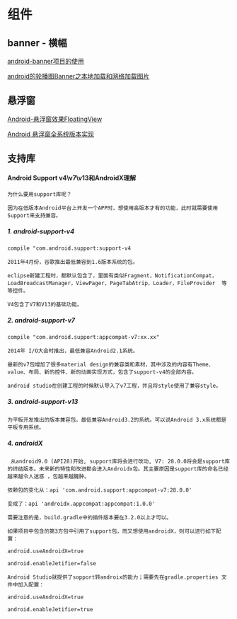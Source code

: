 # 组件

## banner - 横幅

[android-banner项目的使用](https://www.jianshu.com/p/b3d3858b1e59)

[android的轮播图Banner之本地加载和网络加载图片](https://blog.csdn.net/life_s/article/details/80610770)

## 悬浮窗

[Android-悬浮窗效果FloatingView](https://www.jianshu.com/p/579f25ae002b)

[Android 悬浮窗全系统版本实现](https://blog.csdn.net/zhuchenglin830/article/details/81812747)

## 支持库

#### Android Support v4\v7\v13和AndroidX理解

    为什么要用support库呢？
    
    因为在低版本Android平台上开发一个APP时，想使用高版本才有的功能，此时就需要使用Support来支持兼容。

##### 1. android-support-v4 

    compile "com.android.support:support-v4
    
    2011年4月份，谷歌推出最低兼容到1.6版本系统的包。
    
    eclipse新建工程时，都默认包含了，里面有类似Fragment，NotificationCompat，LoadBroadcastManager，ViewPager，PageTabAtrip，Loader，FileProvider  等等控件。
    
    V4包含了V7和V13的基础功能。

##### 2. android-support-v7

    compile "com.android.support:appcompat-v7:xx.xx"
    
    2014年 I/O大会时推出，最低兼容Android2.1系统。
    
    最新的v7包增加了很多material design的兼容类和素材，其中涉及的内容有Theme、value、布局、新的控件、新的动画实现方式，包含了support-v4的全部内容。
    
    android studio在创建工程的时候默认导入了v7工程，并且将style使用了兼容style。

##### 3. android-support-v13
    
    为平板开发推出的版本兼容包，最低兼容Android3.2的系统。可以说Android 3.x系统都是平板专用系统。

##### 4. androidX 

     从android9.0 (API28)开始, support库将会进行改动, V7: 28.0.0将会是support库的终结版本。未来新的特性和改进都会进入Androidx包。其主要原因是support库的命名已经越来越令人迷惑 ，包越来越臃肿。
    
    依赖包的变化从：api 'com.android.support:appcompat-v7:28.0.0'
    
    变成了：api 'androidx.appcompat:appcompat:1.0.0'
    
    需要注意的是，build.gradle中的插件版本要在3.2.0以上才可以。
    
    如果项目中包含的第3方包中引用了support包，而又想使用androidX，则可以进行如下配置：
    
    android.useAndroidX=true
    
    android.enableJetifier=false
    
    Android Studio就提供了sopport转androix的能力；需要先在gradle.properties 文件中加入配置：
    
    android.useAndroidX=true
    
    android.enableJetifier=true
